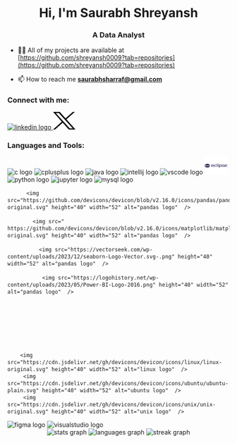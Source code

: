 <h1 align="center">Hi, I'm Saurabh Shreyansh</h1>
<h3 align="center"><b>  A Data Analyst </b> </h3>

- 👨‍💻 All of my projects are available at [https://github.com/shreyansh0009?tab=repositories](https://github.com/shreyansh0009?tab=repositories)

- 📫 How to reach me **saurabhsharraf@gmail.com**

<h3 align="left">Connect with me:</h3>
<p align="left">
<a href="https://https://www.linkedin.com/in/saurabh-shreyansh-223749260/" target="_blank">
    <img src="https://raw.githubusercontent.com/maurodesouza/profile-readme-generator/master/src/assets/icons/social/linkedin/default.svg" width="52" height="40" alt="linkedin logo"  />
  </a>
   <a href="https://www.twitter.com/SaurabhShreyan1" target="_blank">
    <img src="https://github.com/devicons/devicon/blob/v2.15.1/icons/twitter/twitter-original.svg" width="52" height="40" alt="twitter logo"  /> 
   </a>
<!--   <a href="https://discord.gg/bEwq8mYp" target="_blank">
    <img src="https://raw.githubusercontent.com/maurodesouza/profile-readme-generator/master/src/assets/icons/social/discord/default.svg" width="52" height="40" alt="discord logo"  />
  </a>  -->
<!--   <a href="https://stackoverflow.com/users/19456574/chhavi-sharma" target="_blank">
    <img src="https://raw.githubusercontent.com/maurodesouza/profile-readme-generator/master/src/assets/icons/social/stackoverflow/default.svg" width="52" height="40" alt="stackoverflow logo"  /> -->
  </a>

</p>

</p>

<h3 align="left">Languages and Tools:</h3>

<div align="left">
  <img src="https://cdn.jsdelivr.net/gh/devicons/devicon/icons/c/c-original.svg" height="40" width="52" alt="c logo"  /> 
    <img src="https://cdn.jsdelivr.net/gh/devicons/devicon/icons/cplusplus/cplusplus-original.svg" height="40" width="52" alt="cplusplus logo"  />
    <img src="https://cdn.jsdelivr.net/gh/devicons/devicon/icons/java/java-original.svg" height="40" width="52" alt="java logo"  />
     <img src="https://cdn.jsdelivr.net/gh/devicons/devicon/icons/intellij/intellij-original.svg" height="40" width="52" alt="intellij logo"  />
     <img src="https://cdn.jsdelivr.net/gh/devicons/devicon/icons/vscode/vscode-original.svg" height="40" width="52" alt="vscode logo"  />
    <img src="https://github.com/devicons/devicon/blob/v2.16.0/icons/eclipse/eclipse-plain-wordmark.svg" height="40" width="52" alt="html5 logo"  />
     <img src="https://cdn.jsdelivr.net/gh/devicons/devicon/icons/python/python-original.svg" height="40" width="52" alt="python logo"  />
      <img src="https://cdn.jsdelivr.net/gh/devicons/devicon/icons/jupyter/jupyter-original.svg" height="40" width="52" alt="jupyter logo"  />
        <img src="https://cdn.jsdelivr.net/gh/devicons/devicon/icons/mysql/mysql-original.svg" height="40" width="52" alt="mysql logo"  />

          <img src="https://github.com/devicons/devicon/blob/v2.16.0/icons/pandas/pandas-original.svg" height="40" width="52" alt="pandas logo"  />

            <img src=" https://github.com/devicons/devicon/blob/v2.16.0/icons/matplotlib/matplotlib-original.svg" height="40" width="52" alt="pandas logo"  />

              <img src="https://vectorseek.com/wp-content/uploads/2023/12/seaborn-Logo-Vector.svg-.png" height="40" width="52" alt="pandas logo"  />

               <img src="https://logohistory.net/wp-content/uploads/2023/05/Power-BI-Logo-2016.png" height="40" width="52" alt="pandas logo"  />


           
            

         


        <img src="https://cdn.jsdelivr.net/gh/devicons/devicon/icons/linux/linux-original.svg" height="40" width="52" alt="linux logo"  />
         <img src="https://cdn.jsdelivr.net/gh/devicons/devicon/icons/ubuntu/ubuntu-plain.svg" height="40" width="52" alt="ubuntu logo"  />
         <img src="https://cdn.jsdelivr.net/gh/devicons/devicon/icons/unix/unix-original.svg" height="40" width="52" alt="unix logo"  /> 
    
  
 
  <img src="https://cdn.jsdelivr.net/gh/devicons/devicon/icons/numpy/numpy-original.svg" height="40" width="52" alt="figma logo"  />

 
 

  <img src="https://cdn.jsdelivr.net/gh/devicons/devicon/icons/visualstudio/visualstudio-plain.svg" height="40" width="52" alt="visualstudio logo"  />
 
</div>


<div align="center">
  <img src="https://github-readme-stats.vercel.app/api?username=shreyansh0009&hide_title=false&hide_rank=false&show_icons=true&include_all_commits=true&count_private=true&disable_animations=false&theme=dracula&locale=en&hide_border=false&order=1" height="150" alt="stats graph"  />
  <img src="https://github-readme-stats.vercel.app/api/top-langs?username=shreyansh0009&locale=en&hide_title=false&layout=compact&card_width=320&langs_count=5&theme=dracula&hide_border=false&order=2" height="150" alt="languages graph"  />
  <img src="https://streak-stats.demolab.com?user=shreyansh0009&locale=en&mode=daily&theme=dracula&hide_border=false&border_radius=5&order=3" height="150" alt="streak graph"  />
</div>
